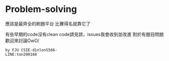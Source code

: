 # Problem-solving
應該是最齊全的刷題平台
比賽得名就靠它了

有些早期的code沒有clean code請見諒，issues我會收到並改進
對於有題目問題歡迎來討論OwO/

	by FJU CSIE-dinlon5566-
	LINE:ton200168
